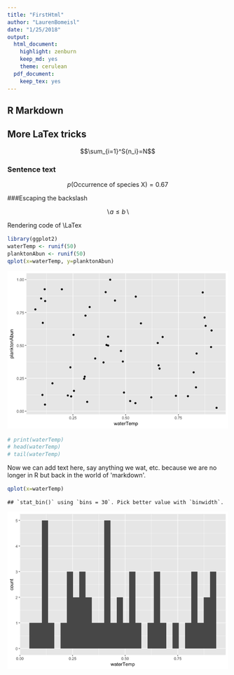 ```yaml
---
title: "FirstHtml"
author: "LaurenBomeisl"
date: "1/25/2018"
output: 
  html_document: 
    highlight: zenburn
    keep_md: yes
    theme: cerulean
  pdf_document: 
    keep_tex: yes
---
```




## R Markdown

## More LaTex tricks

$$\sum_{i=1}^S{n_i}=N$$

### Sentence text

$$p(\mbox{Occurrence of species X})=0.67$$

###Escaping the backslash

$$\backslash a \le b \backslash$$

Rendering code of \LaTex


```r
library(ggplot2)
waterTemp <- runif(50)
planktonAbun <- runif(50)
qplot(x=waterTemp, y=planktonAbun)
```

![](FirstPDF_files/figure-html/unnamed-chunk-1-1.png)<!-- -->

```r
# print(waterTemp)
# head(waterTemp)
# tail(waterTemp)
```

Now we can add text here, say anything we wat, etc. because we are no longer in R but back in the world of 'markdown'. 



```r
qplot(x=waterTemp)
```

```
## `stat_bin()` using `bins = 30`. Pick better value with `binwidth`.
```

![](FirstPDF_files/figure-html/unnamed-chunk-2-1.png)<!-- -->
